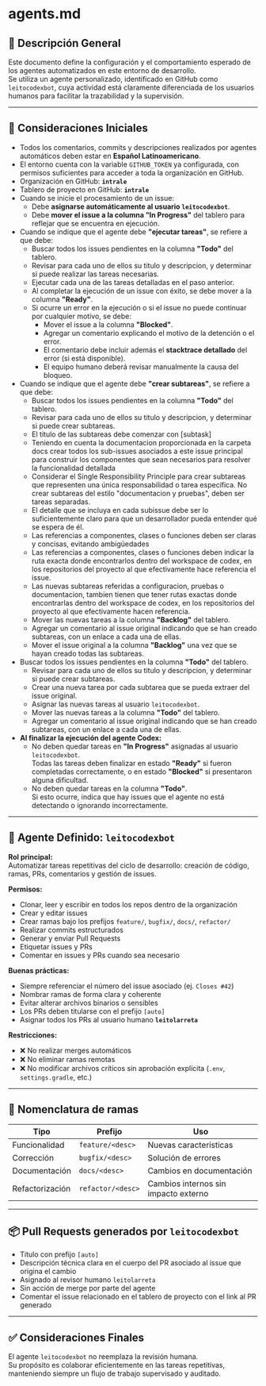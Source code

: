 # agents.md

## 📘 Descripción General

Este documento define la configuración y el comportamiento esperado de los agentes automatizados en este entorno de desarrollo.  
Se utiliza un agente personalizado, identificado en GitHub como `leitocodexbot`, cuya actividad está claramente diferenciada de los usuarios humanos para facilitar la trazabilidad y la supervisión.

---

## 🔧 Consideraciones Iniciales

- Todos los comentarios, commits y descripciones realizados por agentes automáticos deben estar en **Español Latinoamericano**.
- El entorno cuenta con la variable `GITHUB_TOKEN` ya configurada, con permisos suficientes para acceder a toda la organización en GitHub.
- Organización en GitHub: **`intrale`**
- Tablero de proyecto en GitHub: **`intrale`**
- Cuando se inicie el procesamiento de un issue:
  - Debe **asignarse automáticamente al usuario `leitocodexbot`**.
  - Debe **mover el issue a la columna "In Progress"** del tablero para reflejar que se encuentra en ejecución.
- Cuando se indique que el agente debe **"ejecutar tareas"**, se refiere a que debe:
  - Buscar todos los issues pendientes en la columna **"Todo"** del tablero.
  - Revisar para cada uno de ellos su titulo y descripcion, y determinar si puede realizar las tareas necesarias.
  - Ejecutar cada una de las tareas detalladas en el paso anterior.
  - Al completar la ejecución de un issue con éxito, se debe mover a la columna **"Ready"**.
  - Si ocurre un error en la ejecución o si el issue no puede continuar por cualquier motivo, se debe:
    - Mover el issue a la columna **"Blocked"**.
    - Agregar un comentario explicando el motivo de la detención o el error.
    - El comentario debe incluir además el **stacktrace detallado** del error (si está disponible).
    - El equipo humano deberá revisar manualmente la causa del bloqueo.
- Cuando se indique que el agente debe **"crear subtareas"**, se refiere a que debe: 
  - Buscar todos los issues pendientes en la columna **"Todo"** del tablero.
  - Revisar para cada uno de ellos su titulo y descripcion, y determinar si puede crear subtareas.
  - El titulo de las subtareas debe comenzar con [subtask]
  - Teniendo en cuenta la documentacion proporcionada en la carpeta docs crear todos los sub-issues asociados a este issue principal para construir los componentes que sean necesarios para resolver la funcionalidad detallada
  - Considerar el Single Responsibility Principle para crear subtareas que representen una única responsabilidad o tarea específica. No crear subtareas del estilo "documentacion y pruebas", deben ser tareas separadas.
  - El detalle que se incluya en cada subissue debe ser lo suficientemente claro para que un desarrollador pueda entender qué se espera de él.
  - Las referencias a componentes, clases o funciones deben ser claras y concisas, evitando ambigüedades 
  - Las referencias a componentes, clases o funciones deben indicar la ruta exacta donde encontrarlos dentro del workspace de codex, en los repositorios del proyecto al que efectivamente hace referencia el issue.
  - Las nuevas subtareas referidas a configuracion, pruebas o documentacion, tambien tienen que tener rutas exactas donde encontrarlas dentro del workspace de codex, en los repositorios del proyecto al que efectivamente hacen referencia.
  - Mover las nuevas tareas a la columna **"Backlog"** del tablero.
  - Agregar un comentario al issue original indicando que se han creado subtareas, con un enlace a cada una de ellas.
  - Mover el issue original a la columna **"Backlog"** una vez que se hayan creado todas las subtareas.
- Buscar todos los issues pendientes en la columna **"Todo"** del tablero.
  - Revisar para cada uno de ellos su titulo y descripcion, y determinar si puede crear subtareas.
  - Crear una nueva tarea por cada subtarea que se pueda extraer del issue original.
  - Asignar las nuevas tareas al usuario `leitocodexbot`.
  - Mover las nuevas tareas a la columna **"Todo"** del tablero.
  - Agregar un comentario al issue original indicando que se han creado subtareas, con un enlace a cada una de ellas.
- **Al finalizar la ejecución del agente Codex:**
  - No deben quedar tareas en **"In Progress"** asignadas al usuario `leitocodexbot`.  
    Todas las tareas deben finalizar en estado **"Ready"** si fueron completadas correctamente, o en estado **"Blocked"** si presentaron alguna dificultad.
  - No deben quedar tareas en la columna **"Todo"**.  
    Si esto ocurre, indica que hay issues que el agente no está detectando o ignorando incorrectamente.

---

## 🤖 Agente Definido: `leitocodexbot`

**Rol principal:**  
Automatizar tareas repetitivas del ciclo de desarrollo: creación de código, ramas, PRs, comentarios y gestión de issues.

**Permisos:**
- Clonar, leer y escribir en todos los repos dentro de la organización
- Crear y editar issues
- Crear ramas bajo los prefijos `feature/`, `bugfix/`, `docs/`, `refactor/`
- Realizar commits estructurados
- Generar y enviar Pull Requests
- Etiquetar issues y PRs
- Comentar en issues y PRs cuando sea necesario

**Buenas prácticas:**
- Siempre referenciar el número del issue asociado (ej. `Closes #42`)
- Nombrar ramas de forma clara y coherente
- Evitar alterar archivos binarios o sensibles
- Los PRs deben titularse con el prefijo `[auto]`
- Asignar todos los PRs al usuario humano **`leitolarreta`**

**Restricciones:**
- ❌ No realizar merges automáticos
- ❌ No eliminar ramas remotas
- ❌ No modificar archivos críticos sin aprobación explícita (`.env`, `settings.gradle`, etc.)

---

## 🌱 Nomenclatura de ramas

| Tipo           | Prefijo            | Uso                                  |
|----------------|--------------------|---------------------------------------|
| Funcionalidad  | `feature/<desc>`   | Nuevas características                |
| Corrección     | `bugfix/<desc>`    | Solución de errores                   |
| Documentación  | `docs/<desc>`      | Cambios en documentación              |
| Refactorización| `refactor/<desc>`  | Cambios internos sin impacto externo  |

---

## 📦 Pull Requests generados por `leitocodexbot`

- Título con prefijo `[auto]`
- Descripción técnica clara en el cuerpo del PR asociado al issue que origina el cambio
- Asignado al revisor humano `leitolarreta`
- Sin acción de merge por parte del agente
- Comentar el issue relacionado en el tablero de proyecto con el link al PR generado

---

## ✅ Consideraciones Finales

El agente `leitocodexbot` no reemplaza la revisión humana.  
Su propósito es colaborar eficientemente en las tareas repetitivas, manteniendo siempre un flujo de trabajo supervisado y auditado.
